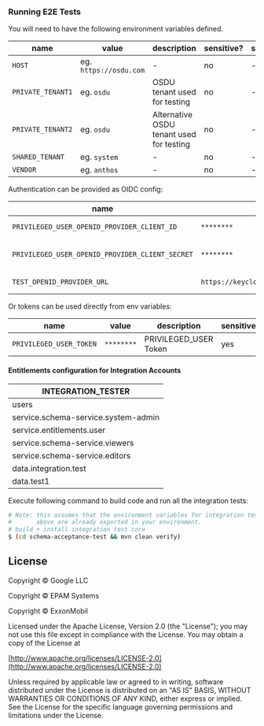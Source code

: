 ### Running E2E Tests

You will need to have the following environment variables defined.

| name                                            | value                  | description                              | sensitive? | source                                                       |
|-------------------------------------------------|------------------------|------------------------------------------|------------|--------------------------------------------------------------|
| `HOST`                                          | eg. `https://osdu.com` | -                                        | no         | -                                                            |
| `PRIVATE_TENANT1`                               | eg. `osdu`             | OSDU tenant used for testing             | no         | -                                                            |
| `PRIVATE_TENANT2`                               | eg. `osdu`             | Alternative OSDU tenant used for testing | no         | -                                                            |
| `SHARED_TENANT`                                 | eg. `system`           | -                                        | no         | -                                                            |
| `VENDOR`                                        | eg. `anthos`           | -                                        | no         | -                                                            |
Authentication can be provided as OIDC config:

| name                                            | value                                   | description                   | sensitive? | source |
|-------------------------------------------------|-----------------------------------------|-------------------------------|------------|--------|
| `PRIVILEGED_USER_OPENID_PROVIDER_CLIENT_ID`     | `********`                              | ROOT_USER Client Id           | yes        | -      |
| `PRIVILEGED_USER_OPENID_PROVIDER_CLIENT_SECRET` | `********`                              | ROOT_USER Client secret       | yes        | -      |
| `TEST_OPENID_PROVIDER_URL`                      | `https://keycloak.com/auth/realms/osdu` | OpenID provider url           | yes        | -      |

Or tokens can be used directly from env variables:

| name                    | value      | description           | sensitive? | source |
|-------------------------|------------|-----------------------|------------|--------|
| `PRIVILEGED_USER_TOKEN` | `********` | PRIVILEGED_USER Token | yes        | -      |

#### Entitlements configuration for Integration Accounts

| INTEGRATION_TESTER |
|--------------------|
| users |
| service.schema-service.system-admin |
| service.entitlements.user |
| service.schema-service.viewers |
| service.schema-service.editors |
| data.integration.test |
| data.test1 |

Execute following command to build code and run all the integration tests:

 ```bash
 # Note: this assumes that the environment variables for integration tests as outlined
 #       above are already exported in your environment.
 # build + install integration test core
 $ (cd schema-acceptance-test && mvn clean verify)
 ```

## License

Copyright © Google LLC

Copyright © EPAM Systems

Copyright © ExxonMobil

Licensed under the Apache License, Version 2.0 (the "License");
you may not use this file except in compliance with the License.
You may obtain a copy of the License at

[http://www.apache.org/licenses/LICENSE-2.0](http://www.apache.org/licenses/LICENSE-2.0)

Unless required by applicable law or agreed to in writing, software
distributed under the License is distributed on an "AS IS" BASIS,
WITHOUT WARRANTIES OR CONDITIONS OF ANY KIND, either express or implied.
See the License for the specific language governing permissions and
limitations under the License.